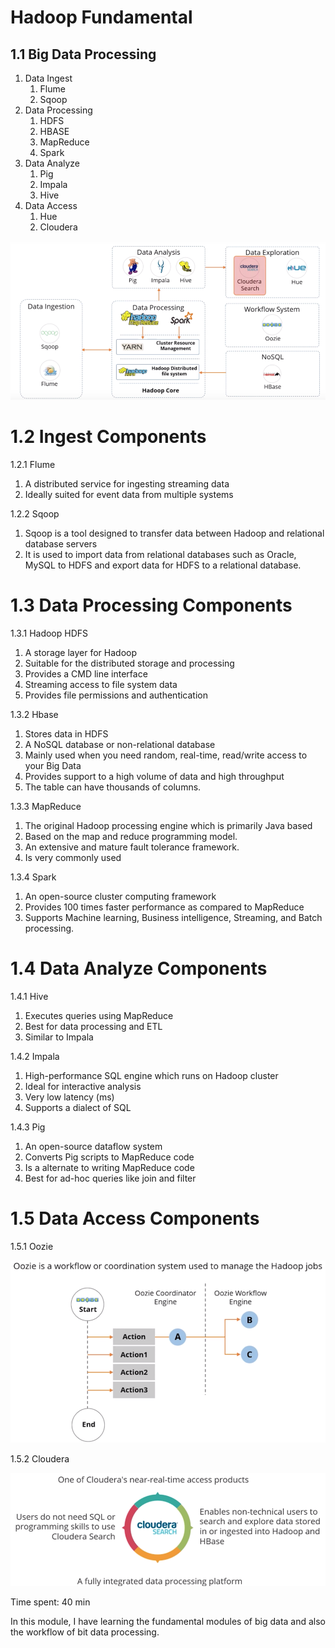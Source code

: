 # Hadoop Fundamental

## 1.1 Big Data Processing

1)	Data Ingest
    1.	Flume
    2.	Sqoop
2)	Data Processing
    1.	HDFS
    2.	HBASE
    3.	MapReduce
    4.	Spark
3)	Data Analyze
    1.	Pig
    2.	Impala
    3.	Hive
4)	Data Access
    1.	Hue
    2.	Cloudera

![Image](images/4.png)

# 1.2 Ingest Components
1.2.1 Flume
1.	A distributed service for ingesting streaming data
2.	Ideally suited for event data from multiple systems

1.2.2 Sqoop
1)	Sqoop is a tool designed to transfer data between Hadoop and relational database servers
2)	It is used to import data from relational databases such as Oracle, MySQL to HDFS and export data for HDFS to a relational database.

# 1.3 Data Processing Components
1.3.1 Hadoop HDFS
1)	A storage layer for Hadoop
2)	Suitable for the distributed storage and processing
3)	Provides a CMD line interface
4)	Streaming access to file system data
5)	Provides file permissions and authentication

1.3.2 Hbase
1)	Stores data in HDFS
2)	A NoSQL database or non-relational database
3)	Mainly used when you need random, real-time, read/write access to your Big Data
4)	Provides support to a high volume of data and high throughput
5)	The table can have thousands of columns.

1.3.3 MapReduce
1)	The original Hadoop processing engine which is primarily Java based
2)	Based on the map and reduce programming model.
3)	An extensive and mature fault tolerance framework.
4)	Is very commonly used

1.3.4 Spark
1)	An open-source cluster computing framework
2)	Provides 100 times faster performance as compared to MapReduce
3)	Supports Machine learning, Business intelligence, Streaming, and Batch processing.

# 1.4 Data Analyze Components
1.4.1 Hive
1)	Executes queries using MapReduce
2)	Best for data processing and ETL
3)	Similar to Impala

1.4.2 Impala
1)	High-performance SQL engine which runs on Hadoop cluster
2)	Ideal for interactive analysis
3)	Very low latency (ms)
4)	Supports a dialect of SQL

1.4.3 Pig
1)	An open-source dataflow system
2)	Converts Pig scripts to MapReduce code
3)	Is a alternate to writing MapReduce code
4)	Best for ad-hoc queries like join and filter

# 1.5 Data Access Components

1.5.1 Oozie

![Image](images/5.png)

1.5.2 Cloudera

![Image](images/6.png)

Time spent: 40 min

In this module, I have learning the fundamental modules of big data and also the workflow of bit data processing.

